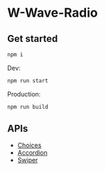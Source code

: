 # W-Wave-Radio

## Get started

```javaScript
npm i
```

Dev:

```javaScript
npm run start
```

Production:

```javaScript
npm run build
```

## APIs

- [Choices](https://github.com/Choices-js/Choices)
- [Accordion](https://github.com/michu2k/Accordion)
- [Swiper](https://swiperjs.com/)
